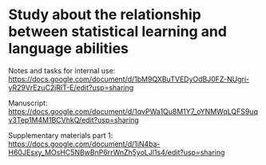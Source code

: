 # Study about the relationship between statistical learning and language abilities
Notes and tasks for internal use: https://docs.google.com/document/d/1bM9QXBuTVEDyOdBJ0FZ-NUgri-yR29VrEzuC2jRlT-E/edit?usp=sharing

Manuscript: https://docs.google.com/document/d/1qvPWa1Qu8M1Y7_oYNMWqLQFS9uqv3Tep1M4M1BCVhkQ/edit?usp=sharing

Supplementary materials part 1: https://docs.google.com/document/d/1iN4ba-H60JEsxy_MOsHC5NBwBnP6rrWnZh5yoLJl1s4/edit?usp=sharing
